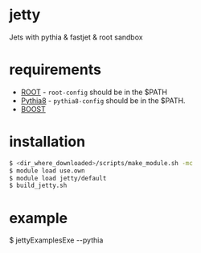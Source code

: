 # jetty
Jets with pythia &amp; fastjet &amp; root sandbox

# requirements

 - [ROOT](http://root.cern.ch) - `root-config` should be in the $PATH
 - [Pythia8](http://home.thep.lu.se/~torbjorn/Pythia.html) - `pythia8-config` should be in the $PATH.
 - [BOOST](http://www.boost.org)

# installation

```bash
$ <dir_where_downloaded>/scripts/make_module.sh -mc
$ module load use.own
$ module load jetty/default
$ build_jetty.sh
```

# example

$  jettyExamplesExe --pythia

